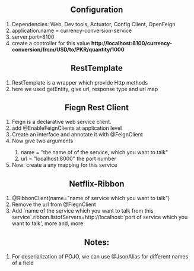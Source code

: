 <h2 align="center">Configuration</h2>
<ol>
	<li>Dependencies: Web, Dev tools, Actuator, Config Client, OpenFeign</li>
	<li>application.name = currency-conversion-service</li>
	<li>server.port=8100</li>
	<li>create a controller for this value <strong>http://localhost:8100/currency-conversion/from/USD/to/PKR/quantity/1000</strong></li>
</ol>

<h2 align="center">RestTemplate</h2>
<ol>
	<li>RestTemplate is a wrapper which provide Http methods</li>
	<li>here we used getEntity, give url, response type and url map</li>
</ol>

<h2 align="center">Fiegn Rest Client</h2>
<ol>
	<li>Feign is a declarative web service client.</li>
	<li>add @EnableFeignClients at application level</li>
	<li>Create an interface and annotate it with @FeignClient</li>
	<li>Now give two arguments</li>
	<ol>
		<li>name = "the name of of the service, which you want to talk"</li>
		<li>url = "localhost:8000" the port number</li>
	</ol>
	<li>Now: create a any mapping for this service</li>
</ol>

<h2 align="center">Netflix-Ribbon</h2>
<ol>
	<li>@RibbonClient(name="name of service which you want to talk")</li>
	<li>Remove the url from @FiegnClient</li>
	<li>Add `name of the service which you want to talk from this service`.ribbon.listofServers=http://localhost:`port of service which you want to talk', more and, more</li>
</ol>




<h2 align="center">Notes: </h2>
<ol>
	<li>For deserialization of POJO, we can use @JsonAlias for different names of a field</li>
</ol>